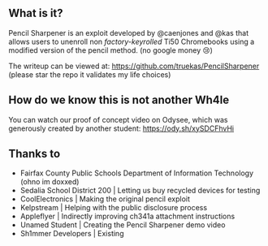 ## What is it?
Pencil Sharpener is an exploit developed by @caenjones and @kas that allows users to unenroll non *factory-keyrolled* Ti50 Chromebooks using a modified version of the pencil method. (no google money 😢)

The writeup can be viewed at: https://github.com/truekas/PencilSharpener (please star the repo it validates my life choices)

## How do we know this is not another Wh4le
You can watch our proof of concept video on Odysee, which was generously created by another student: https://ody.sh/xySDCFhvHi

## Thanks to
- Fairfax County Public Schools Department of Information Technology (ohno im doxxed)
- Sedalia School District 200 | Letting us buy recycled devices for testing
- CoolElectronics | Making the original pencil exploit
- Kelpstream | Helping with the public disclosure process 
- Appleflyer | Indirectly improving ch341a attachment instructions
- Unamed Student | Creating the Pencil Sharpener demo video
- Sh1mmer Developers | Existing 
